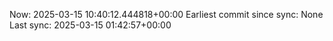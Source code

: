 Now: 2025-03-15 10:40:12.444818+00:00 Earliest commit since sync: None Last sync: 2025-03-15 01:42:57+00:00
